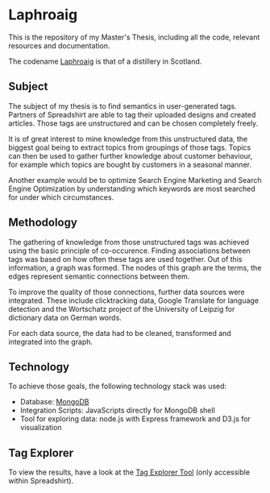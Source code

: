 # Laphroaig

This is the repository of my Master's Thesis, including all the code, relevant resources and documentation. 

The codename [Laphroaig][1] is that of a distillery in Scotland.

## Subject

The subject of my thesis is to find semantics in user-generated tags. Partners of Spreadshirt are able to tag their uploaded designs and created articles. Those tags are unstructured and can be chosen completely freely.

It is of great interest to mine knowledge from this unstructured data, the biggest goal being to extract topics from groupings of those tags. Topics can then be used to gather further knowledge about customer behaviour, for example which topics are bought by customers in a seasonal manner.

Another example would be to optimize Search Engine Marketing and Search Engine Optimization by understanding which keywords are most searched for under which circumstances.

## Methodology

The gathering of knowledge from those unstructured tags was achieved using the basic principle of co-occurence. Finding associations between tags was based on how often these tags are used together. Out of this information, a graph was formed. The nodes of this graph are the terms, the edges represent semantic connections between them.

To improve the quality of those connections, further data sources were integrated. These include clicktracking data, Google Translate for language detection and the Wortschatz project of the University of Leipzig for dictionary data on German words.

For each data source, the data had to be cleaned, transformed and integrated into the graph.

## Technology

To achieve those goals, the following technology stack was used:

* Database: [MongoDB][2]
* Integration Scripts: JavaScripts directly for MongoDB shell
* Tool for exploring data: node.js with Express framework and D3.js for visualization

## Tag Explorer

To view the results, have a look at the [Tag Explorer Tool][3] (only accessible within Spreadshirt).

[1]: http://en.wikipedia.org/wiki/Laphroaig_distillery
[2]: http://www.mongodb.org/
[3]: http://vm124.virtual:3000